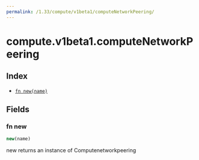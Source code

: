 ```yaml
---
permalink: /1.33/compute/v1beta1/computeNetworkPeering/
---
```


# compute.v1beta1.computeNetworkPeering



## Index

* [`fn new(name)`](#fn-new)

## Fields

### fn new

```ts
new(name)
```

new returns an instance of Computenetworkpeering